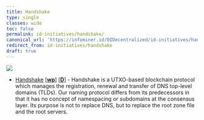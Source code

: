 ```yaml
---
title: Handshake
type: single
classes: wide
toc: false
permalink: id-initiatives/handshake/
canonical_url: 'https://infominer.id/DIDecentralized/id-initiatives/handshake/'
redirect_from: id-initiatives/handshake
draft: true
---
```


<img src="https://i.imgur.com/lhHnC8w.png"/>

* [Handshake](https://handshake.org) [[**wp**](https://handshake.org/files/handshake.txt)] [[**D**](https://handshake-org.github.io/)] - Handshake is a UTXO-based blockchain protocol which manages the registration, renewal and transfer of DNS top-level domains (TLDs). Our naming protocol differs from its predecessors in that it has no concept of namespacing or subdomains at the consensus layer. Its purpose is not to replace DNS, but to replace the root zone file and the root servers.
